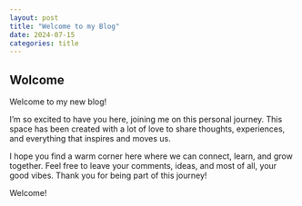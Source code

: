 ```yaml
---
layout: post
title: "Welcome to my Blog"
date: 2024-07-15
categories: title
---
```


## Wolcome

Welcome to my new blog!

I’m so excited to have you here, joining me on this personal journey. This space has been created with a lot of love to share thoughts, experiences, and everything that inspires and moves us.

I hope you find a warm corner here where we can connect, learn, and grow together. Feel free to leave your comments, ideas, and most of all, your good vibes. Thank you for being part of this journey!

Welcome! 
